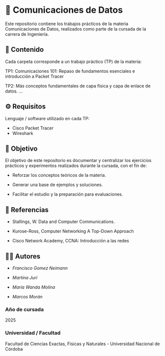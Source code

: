# 📡 Comunicaciones de Datos

Este repositorio contiene los trabajos prácticos de la materia Comunicaciones de Datos, realizados como parte de la cursada de la carrera de Ingeniería.

## 📂 Contenido

Cada carpeta corresponde a un trabajo práctico (TP) de la materia:

TP1: Comunicaciones 101: Repaso de fundamentos esenciales e introducción a Packet Tracer

TP2: Más conceptos fundamentales de capa física y capa de enlace de datos.
...

## ⚙️ Requisitos

Lenguaje / software utilizado en cada TP:

- Cisco Packet Tracer
- Wireshark

## 🎯 Objetivo

El objetivo de este repositorio es documentar y centralizar los ejercicios prácticos y experimentos realizados durante la cursada, con el fin de:

- Reforzar los conceptos teóricos de la materia.

- Generar una base de ejemplos y soluciones.

- Facilitar el estudio y la preparación para evaluaciones.

## 📖 Referencias

- Stallings, W. Data and Computer Communications.

- Kurose-Ross, Computer Networking A Top-Down Approach

- Cisco Network Academy, CCNA: Introducción a las redes

## 👩‍💻 Autores

- _Francisco Gomez Neimann_

- _Martina Juri_

- _Maria Wanda Molina_

- _Marcos Morán_

### Año de cursada

2025

### Universidad / Facultad

Facultad de Ciencias Exactas, Físicas y Naturales - Universidad Nacional de Córdoba